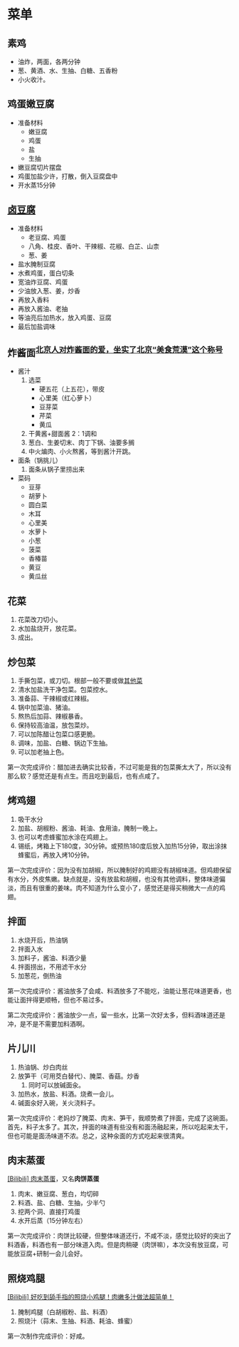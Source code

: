 # 菜单

## 素鸡

- 油炸，两面，各两分钟
- 葱、黄酒、水、生抽、白糖、五香粉
- 小火收汁。



## 鸡蛋嫩豆腐

- 准备材料
  - 嫩豆腐
  - 鸡蛋
  - 盐
  - 生抽
- 嫩豆腐切片摆盘
- 鸡蛋加盐少许，打散，倒入豆腐盘中
- 开水蒸15分钟



## [卤豆腐](https://www.bilibili.com/video/BV1Rq4y1M7NN?from=search&seid=10380261861553641293&spm_id_from=333.337.0.0)

- 准备材料
  - 老豆腐、鸡蛋
  - 八角、桂皮、香叶、干辣椒、花椒、白芷、山柰
  - 葱、姜
- 盐水腌制豆腐
- 水煮鸡蛋，蛋白切条
- 宽油炸豆腐、鸡蛋
- 少油放入葱、姜，炒香
- 再放入香料
- 再放入酱油、老抽
- 等油亮后加热水，放入鸡蛋、豆腐
- 最后加盐调味



## 炸酱面<sup>[北京人对炸酱面的爱，坐实了北京“美食荒漠”这个称号](https://www.bilibili.com/video/BV1eP4y1w7oD)</sup>

- 酱汁
  1. 选菜
     - 硬五花（上五花），带皮
     - 心里美（红心萝卜）
     - 豆芽菜
     - 芹菜
     - 黄瓜
  2. 干黄酱+甜面酱 2：1调和
  3. 葱白、生姜切末、肉丁下锅、油要多搁
  4. 中火煸肉、小火熬酱，等到酱汁开跳。
- 面条（锅挑儿）
  1. 面条从锅子里捞出来
- 菜码
  - 豆芽
  - 胡萝卜
  - 圆白菜
  - 木耳
  - 心里美
  - 水萝卜
  - 小葱
  - 菠菜
  - 香椿苗
  - 黄豆
  - 黄瓜丝



## 花菜

1. 花菜改刀切小。
2. 水加盐烧开，放花菜。
3. 成出。



## 炒包菜

1. 手撕包菜，或刀切。根部一般不要或做[其他菜](?)
2. 清水加盐洗干净包菜。包菜控水。
3. 准备蒜、干辣椒或红辣椒。
4. 锅中加菜油、猪油。
5. 熬热后加蒜、辣椒暴香。
6. 保持较高油温，放包菜炒。
7. 可以加陈醋让包菜口感更脆。
8. 调味，加盐、白糖、锅边下生抽。
9. 可以加老抽上色。

第一次完成评价：醋加进去确实比较香，不过可能是我的包菜撕太大了，所以没有那么软？感觉还是有点生。而且吃到最后，也有点咸了。



## 烤鸡翅

1. 吸干水分
2. 加盐、胡椒粉、酱油、耗油、食用油，腌制一晚上。
3. 也可以考虑蜂蜜加水涂在鸡翅上。
4. 锡纸，烤箱上下180度，30分钟。或预热180度后放入加热15分钟，取出涂抹蜂蜜后，再放入烤10分钟。

第一次完成评价：因为没有加胡椒，所以腌制好的鸡翅没有胡椒味道。但鸡翅保留有水分，外皮焦嫩。缺点就是，没有放盐和胡椒，也没有其他调料，整体味道偏淡，而且有很重的姜味。肉不知道为什么变小了，感觉还是得买稍微大一点的鸡翅。



## 拌面

1. 水烧开后，热油锅
2. 拌面入水
3. 加料子，酱油、料酒少量
4. 拌面捞出，不用滤干水分
5. 加葱花，倒热油

第一次完成评价：酱油放多了会咸、料酒放多了不能吃，油能让葱花味道更香，也能让面拌得更顺畅，但也不易过多。

第二次完成评价：酱油放少一点，留一些水，比第一次好太多，但料酒味道还是冲，是不是不需要加料酒啊。




## 片儿川

1. 热油锅、炒白肉丝
2. 放笋干（可用茭白替代）、腌菜、香菇。炒香
   1. 同时可以放碱面汆。
3. 加热水，放盐、料酒。烧煮一会儿。
4. 碱面汆好入碗，关火浇料子。

第一次完成评价：老妈炒了腌菜、肉末、笋干，我顺势煮了拌面，完成了这碗面。首先，料子太多了。其次，拌面的味道有些没有和面汤融起来，所以吃起来太干，但也可能是面汤味道不浓。总之，这种汆面的方式吃起来很清爽。



## 肉末蒸蛋

[[Bilibili] 肉末蒸蛋](https://www.bilibili.com/video/BV14y4y1q7DU?from=search&seid=14427864781832865511&spm_id_from=333.337.0.0)，又名**肉饼蒸蛋**

1. 肉末、嫩豆腐、葱白，均切碎
2. 料酒、盐、白糖、生抽，少半勺
3. 挖两个洞、直接打鸡蛋
4. 水开后蒸（15分钟左右）

第一次完成评价：肉饼比较硬，但整体味道还行，不咸不淡，感觉比较好的突出了料酒香，料酒也有一部分味道入肉。但是肉稍硬（肉饼嘛），本次没有放豆腐，可能放豆腐+研制一会儿会好。



## 照烧鸡腿

[[Bilibili] 好吃到舔手指的照烧小鸡腿！肉嫩多汁做法超简单！](https://www.bilibili.com/video/BV1u54y1U7Np?from=search&seid=7126057446972490564&spm_id_from=333.337.0.0)

1. 腌制鸡腿（白胡椒粉、盐、料酒）
2. 照烧汁（蒜末、生抽、料酒、耗油、蜂蜜）

第一次制作完成评价：好咸。